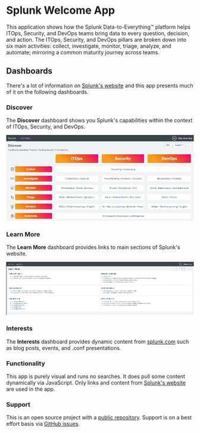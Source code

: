 # Splunk Welcome App

This application shows how the Splunk Data-to-Everything&trade; platform helps ITOps, Security, and DevOps teams bring data to every question, decision, and action. The ITOps, Security, and DevOps pillars are broken down into six main activities: collect, investigate, monitor, triage, analyze, and automate; mirroring a common maturity journey across teams.

## Dashboards

There's a lot of information on [Splunk's website](https://splunk.com) and this app presents much of it on the following dashboards.

### Discover

The **Discover** dashboard shows you Splunk's capabilities within the context of ITOps, Security, and DevOps.

![discover dashboard screenshot](appserver/static/dashboard-discover-screenshot.jpg)

### Learn More

The **Learn More** dashboard provides links to main sections of Splunk's website.

![learn-more dashboard screenshot](appserver/static/dashboard-learn-more-screenshot.jpg)

### Interests

The **Interests** dashboard provides dynamic content from [splunk.com](https://splunk.com) such as blog posts, events, and .conf presentations.


### Functionality

This app is purely visual and runs no searches. It does pull some content dynamically via JavaScript. Only links and content from [Splunk's website](https://splunk.com) are used in the app.

### Support

This is an open source project with a [public repository](https://github.com/kellewic/splunk-welcome-app). Support is on a best effort basis via [GitHub issues](https://github.com/kellewic/splunk-welcome-app/issues).

